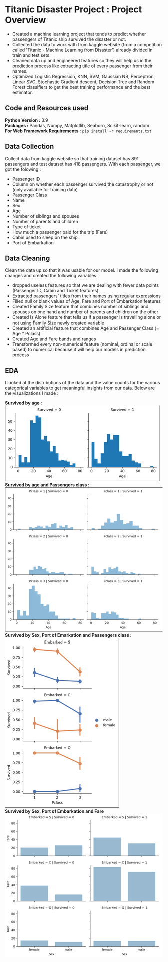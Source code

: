 # Titanic Disaster Project : Project Overview

* Created a machine learning project that tends to predict whether passengers of Titanic ship survived the disaster or not.
* Collected the data to work with from kaggle website (from a competition called 'Titanic - Machine Learning from Disaster') already divided in train and test sets.
* Cleaned data up and engineered features so they will help us in the prediction process like extracting title of every passenger from their names.
* Optimized Logistic Regression, KNN, SVM, Gaussian NB, Perceptron, Linear SVC, Stochastic Gradient descent, Decision Tree and Random Forest classifiers to get the best training performance and the best estimator.

## Code and Resources used

<b>Python Version :</b> 3.9<br>
<b>Packages :</b> Pandas, Numpy, Matplotlib, Seaborn, Scikit-learn, random<br>
<b>For Web Framework Requirements :</b> <code>pip install -r requirements.txt</code>

## Data Collection

Collect data from kaggle website so that training dataset has 891 passengers and test dataset has 418 passengers. With each passenger, we got the folowing :
* Passenger ID
* Column on whether each passenger survived the catastrophy or not (only available for training data)
* Passenger Class
* Name
* Sex
* Age
* Number of siblings and spouses
* Number of parents and children
* Type of ticket
* How much a passenger paid for the trip (Fare)
* Cabin used to sleep on the ship
* Port of Embarkation

## Data Cleaning

Clean the data up so that it was usable for our model. I made the following changes and created the following variables:
* dropped useless features so that we are dealing with fewer data points (Passenger ID, Cabin and Ticket features)
* Extracted passengers' titles from their names using regular expressions
* Filled null or blank values of Age, Fare and Port of Embarkation features
* Created Family Size feature that combines number of siblings and spouses on one hand and number of parents and children on the other
* Created Is Alone feature that tells us if a passenger is travelling alone or not using Family Size newly created variable
* Created an artificial feature that combines Age and Passenger Class (= Age * Pclass)
* Created Age and Fare bands and ranges
* Transformed every non-numerical feature (nominal, ordinal or scale based) to numerical because it will help our models in prediction process

## EDA

I looked at the distributions of the data and the value counts for the various categorical variables to get meaningful insights from our data. Below are the visualizations I made :

<b>Survived by age :</b> <img src='survived_by_age.png'><br>
<b>Survived by age and Passengers class :</b> <img src='survived_by_age_and_Pclass.png'><br>
<b>Survived by Sex, Port of Emarkation and Passengers class :</b> <img src='survived_by_Sex_Embarked_and_Pclass.png'><br>
<b>Survived by Sex, Port of Embarkation and Fare</b><img src='survived_by_Sex_Embarked_and_Fare.png'>
